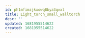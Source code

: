 ```yaml
---
id: ph1mfimzjkxowq8bya3qvxl
title: Light_torch_small_walltorch
desc: ''
updated: 1681955514622
created: 1681955514622
---
```

